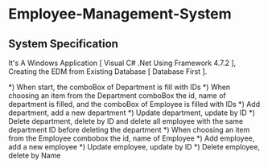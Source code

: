 # Employee-Management-System
  
## System Specification
  
  It's A Windows Application [ Visual C# .Net Using Framework 4.7.2 ], Creating the EDM from Existing Database [ Database First ].

*) When start, the comboBox of Department is fill with IDs
*) When choosing an item from the Department comboBox the id, name of department is filled, 
   and the comboBox of Employee is filled with IDs
*) Add department, add a new department
*) Update department, update by ID
*) Delete department, delete by ID and delete all employee with the same department ID before deleting the department
*) When choosing an item from the Employee combobox the id, name of Employee
*) Add employee, add a new employee
*) Update employee, update by ID
*) Delete employee, delete by Name
